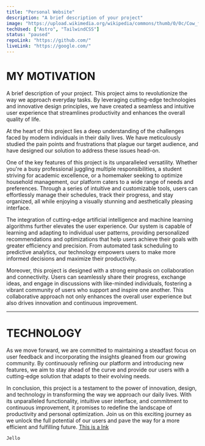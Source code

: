```yaml
---
title: "Personal Website"
description: "A brief description of your project"
image: "https://upload.wikimedia.org/wikipedia/commons/thumb/0/0c/Cow_female_black_white.jpg/1200px-Cow_female_black_white.jpg"
techUsed: ["Astro", "TailwindCSS"]
status: "paused"
repoLink: "https://github.com/"
liveLink: "https://google.com/"
---
```


# MY MOTIVATION

A brief description of your project. This project aims to revolutionize the way we approach everyday tasks. By leveraging cutting-edge technologies and innovative design principles, we have created a seamless and intuitive user experience that streamlines productivity and enhances the overall quality of life.

At the heart of this project lies a deep understanding of the challenges faced by modern individuals in their daily lives. We have meticulously studied the pain points and frustrations that plague our target audience, and have designed our solution to address these issues head-on.

One of the key features of this project is its unparalleled versatility. Whether you're a busy professional juggling multiple responsibilities, a student striving for academic excellence, or a homemaker seeking to optimize household management, our platform caters to a wide range of needs and preferences. Through a series of intuitive and customizable tools, users can effortlessly manage their schedules, track their progress, and stay organized, all while enjoying a visually stunning and aesthetically pleasing interface.

The integration of cutting-edge artificial intelligence and machine learning algorithms further elevates the user experience. Our system is capable of learning and adapting to individual user patterns, providing personalized recommendations and optimizations that help users achieve their goals with greater efficiency and precision. From automated task scheduling to predictive analytics, our technology empowers users to make more informed decisions and maximize their productivity.

Moreover, this project is designed with a strong emphasis on collaboration and connectivity. Users can seamlessly share their progress, exchange ideas, and engage in discussions with like-minded individuals, fostering a vibrant community of users who support and inspire one another. This collaborative approach not only enhances the overall user experience but also drives innovation and continuous improvement.

---

# TECHNOLOGY

As we move forward, we are committed to maintaining a steadfast focus on user feedback and incorporating the insights gleaned from our growing community. By continuously refining our platform and introducing new features, we aim to stay ahead of the curve and provide our users with a cutting-edge solution that adapts to their evolving needs.

In conclusion, this project is a testament to the power of innovation, design, and technology in transforming the way we approach our daily lives. With its unparalleled functionality, intuitive user interface, and commitment to continuous improvement, it promises to redefine the landscape of productivity and personal optimization. Join us on this exciting journey as we unlock the full potential of our users and pave the way for a more efficient and fulfilling future. [This is a lnk]("https://google.com")

```
Jello
```
